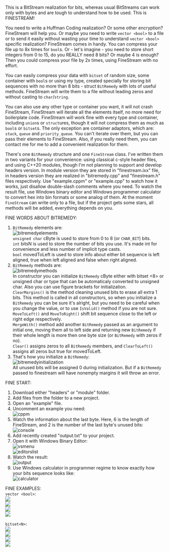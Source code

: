 This is a BitStream realization for bits, whereas usual BitStreams can work only with bytes and are tough to understand how to be used.
This is FINESTREAM!

You need to write a Huffman Coding realization? Or some other encryption? FineStream will help you. Or maybe you need to write ``vector <bool>`` to a file or to send it easily without wasting your time to understand ``vector <bool>`` specific realization? FineStream comes in handy. You can compress your file up to 8x times for ``bool``s. Or - let's imagine - you need to store short integers from 0 to 15, do you REALLY need 8 bits? Or maybe 4 is enough? Then you could compress your file by 2x times, using FineStream with no effort.

You can easily compress your data with ``bitset`` of random size, some container with ``bool``s or using my type, created specially for storing bit sequences with no more than 8 bits - struct ``BitRemedy`` with lots of useful methods. FineStream will write them to a file without leading zeros and without casting to ``char``/``string``.

You can also use any other type or container you want, it will not crash FineStream, FineStream will iterate all the elements itself, no more need for boilerplate code. FineStream will work fine with every type and container, including ``union``s or ``struct``ures, though it will not compress them as much as ``bool``s or ``bitset``s. The only exception are container adaptors, which are: ``stack``, ``queue`` and ``priority_queue``. You can't iterate over them, but you can pass their elements to FineStream. Also, if you really need them, you can contact me for me to add a convenient realization for them.

There's one ``BitRemedy`` structure and one ``FineStream`` class. I've written them in two variants for your convenience: using classical c-style header files, and using C++20 modules, though I'm not planning to support and develop headers version. In module version they are stored in "finestream.ixx" file, in headers version they are realized in "bitremedy.cpp" and "finestream.h" files respectively. Use "example.cppm" or "example.cpp" to watch how it works, just disallow double-slash comments where you need. To watch the result file, use Windows binary editor and Windows programmer calculator to convert hex into bin formats or some analog of them. At the moment ``FineStream`` can write only to a file, but if the project gets some stars, all methods will be added, everything depends on you.

FINE WORDS ABOUT BITREMEDY:
1) ``BitRemedy`` elements are:  
![bitremedyelements](/pictures/00about_bitremedy/0.jpg)  
``unsigned char`` cByte is used to store from 0 to 8 (or ``CHAR_BIT``) bits.  
``int`` bitsN is used to store the number of bits you use. It's made int for convenience and less number of implicit type casts.  
``bool`` movedToLeft is used to store info about either bit sequence is left aligned, true when left aligned and false when right aligned.  
2) ``BitRemedy`` methods are:  
![bitremedymethods](/pictures/00about_bitremedy/1.jpg)  
In constructor you can initialize ``BitRemedy`` cByte either with bitset <8> or unsigned char or type that can be automaticaly converted to unsigned char. Also you can use figure brackets for initialization.  
``ClearMargins()`` is the method cleaning unused bits to erase all extra 1 bits. This method is called in all constructors, so when you initialize a ``BitRemedy`` you can be sure it's alright, but you need to be careful when you change the value, or to use ``IsValid()`` method if you are not sure.  
``MoveToLeft()`` and ``MoveToRight()`` shift bit sequence close to the left or right edge respectively.  
``MergeWith()`` method add another ``BitRemedy`` passed as an argument to initial one, moving them all to left side and returning new ``BitRemedy`` if their whole length is more then one byte size (or ``BitRemedy`` with zeros if no).  
``Clear()`` assigns zeros to all ``BitRemedy`` members, and ``ClearToLeft()`` assigns all zeros but true for movedToLeft.  
3) That's how you initialize a ``BitRemedy``:  
![bitremedyinitialization](/pictures/00about_bitremedy/2.jpg)  
All unused bits will be assigned 0 during initialization. But if a ``BitRemedy`` passed to finestream will have nonempty margins it will throw an error.  
  
  
FINE START:
1) Download either "headers" or "module" folder.  
2) Add files from the folder to a new project.  
3) Open an "example" file.  
4) Uncomment an example you need:  
![cppm](/pictures/0bitremedy/0.jpg)  
5) Watch the information about the last byte. Here, 6 is the length of FineStream, and 2 is the number of the last byte's unused bits:  
![console](/pictures/0bitremedy/1.jpg)  
6) Add recently created "output.txt" to your project.  
7) Open it with Windows Binary Editor:  
![vsmenu](/pictures/0bitremedy/2.jpg)  
![editorslist](/pictures/0bitremedy/3.jpg)  
8) Watch the result:  
![output](/pictures/0bitremedy/4.jpg)  
9) Use Windows calculator in programmer regime to know exactly how your bits sequence looks like:  
![calculator](/pictures/0bitremedy/5.jpg)  


  
FINE EXAMPLES:  
``vector <bool>``:  
![](/pictures/1vector_bool/0.jpg)  
![](/pictures/1vector_bool/1.jpg)  
![](/pictures/1vector_bool/2.jpg)  
![](/pictures/1vector_bool/3.jpg)  
  
  
  
``bitset<N>``:  
![](/pictures/2bitset/0.jpg)  
![](/pictures/2bitset/1.jpg)  
![](/pictures/2bitset/2.jpg)  
![](/pictures/2bitset/3.jpg)  
